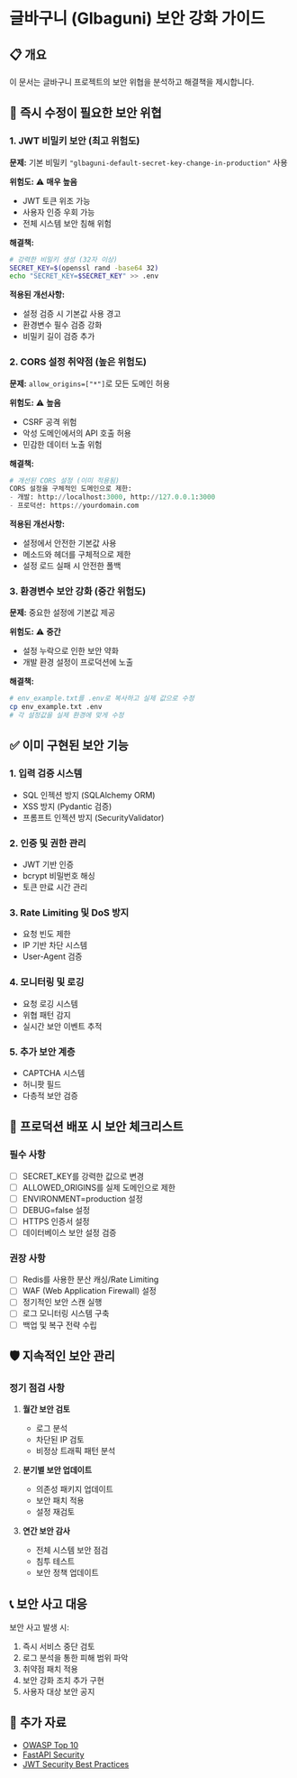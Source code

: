 # 글바구니 (Glbaguni) 보안 강화 가이드

## 📋 개요

이 문서는 글바구니 프로젝트의 보안 위협을 분석하고 해결책을 제시합니다.

## 🚨 즉시 수정이 필요한 보안 위협

### 1. JWT 비밀키 보안 (최고 위험도)

**문제:** 기본 비밀키 `"glbaguni-default-secret-key-change-in-production"` 사용

**위험도:** ⚠️ **매우 높음**
- JWT 토큰 위조 가능
- 사용자 인증 우회 가능
- 전체 시스템 보안 침해 위험

**해결책:**
```bash
# 강력한 비밀키 생성 (32자 이상)
SECRET_KEY=$(openssl rand -base64 32)
echo "SECRET_KEY=$SECRET_KEY" >> .env
```

**적용된 개선사항:**
- 설정 검증 시 기본값 사용 경고
- 환경변수 필수 검증 강화
- 비밀키 길이 검증 추가

### 2. CORS 설정 취약점 (높은 위험도)

**문제:** `allow_origins=["*"]`로 모든 도메인 허용

**위험도:** ⚠️ **높음**
- CSRF 공격 위험
- 악성 도메인에서의 API 호출 허용
- 민감한 데이터 노출 위험

**해결책:**
```python
# 개선된 CORS 설정 (이미 적용됨)
CORS 설정을 구체적인 도메인으로 제한:
- 개발: http://localhost:3000, http://127.0.0.1:3000
- 프로덕션: https://yourdomain.com
```

**적용된 개선사항:**
- 설정에서 안전한 기본값 사용
- 메소드와 헤더를 구체적으로 제한
- 설정 로드 실패 시 안전한 폴백

### 3. 환경변수 보안 강화 (중간 위험도)

**문제:** 중요한 설정에 기본값 제공

**위험도:** ⚠️ **중간**
- 설정 누락으로 인한 보안 약화
- 개발 환경 설정이 프로덕션에 노출

**해결책:**
```bash
# env_example.txt를 .env로 복사하고 실제 값으로 수정
cp env_example.txt .env
# 각 설정값을 실제 환경에 맞게 수정
```

## ✅ 이미 구현된 보안 기능

### 1. 입력 검증 시스템
- SQL 인젝션 방지 (SQLAlchemy ORM)
- XSS 방지 (Pydantic 검증)
- 프롬프트 인젝션 방지 (SecurityValidator)

### 2. 인증 및 권한 관리
- JWT 기반 인증
- bcrypt 비밀번호 해싱
- 토큰 만료 시간 관리

### 3. Rate Limiting 및 DoS 방지
- 요청 빈도 제한
- IP 기반 차단 시스템
- User-Agent 검증

### 4. 모니터링 및 로깅
- 요청 로깅 시스템
- 위협 패턴 감지
- 실시간 보안 이벤트 추적

### 5. 추가 보안 계층
- CAPTCHA 시스템
- 허니팟 필드
- 다층적 보안 검증

## 🔧 프로덕션 배포 시 보안 체크리스트

### 필수 사항
- [ ] SECRET_KEY를 강력한 값으로 변경
- [ ] ALLOWED_ORIGINS를 실제 도메인으로 제한
- [ ] ENVIRONMENT=production 설정
- [ ] DEBUG=false 설정
- [ ] HTTPS 인증서 설정
- [ ] 데이터베이스 보안 설정 검증

### 권장 사항
- [ ] Redis를 사용한 분산 캐싱/Rate Limiting
- [ ] WAF (Web Application Firewall) 설정
- [ ] 정기적인 보안 스캔 실행
- [ ] 로그 모니터링 시스템 구축
- [ ] 백업 및 복구 전략 수립

## 🛡️ 지속적인 보안 관리

### 정기 점검 사항
1. **월간 보안 검토**
   - 로그 분석
   - 차단된 IP 검토
   - 비정상 트래픽 패턴 분석

2. **분기별 보안 업데이트**
   - 의존성 패키지 업데이트
   - 보안 패치 적용
   - 설정 재검토

3. **연간 보안 감사**
   - 전체 시스템 보안 점검
   - 침투 테스트
   - 보안 정책 업데이트

## 📞 보안 사고 대응

보안 사고 발생 시:
1. 즉시 서비스 중단 검토
2. 로그 분석을 통한 피해 범위 파악
3. 취약점 패치 적용
4. 보안 강화 조치 추가 구현
5. 사용자 대상 보안 공지

## 🔗 추가 자료

- [OWASP Top 10](https://owasp.org/www-project-top-ten/)
- [FastAPI Security](https://fastapi.tiangolo.com/tutorial/security/)
- [JWT Security Best Practices](https://tools.ietf.org/html/rfc8725) 